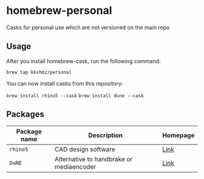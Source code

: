# homebrew-personal

Casks for personal use which are not versioned on the main repo

## Usage

After you install homebrew-cask, run the following command:

`brew tap kkshmz/personal`

You can now install casks from this repository:

`brew install rhino5 --cask`
`brew install dune --cask`

## Packages

| Package name | Description                              | Homepage                         |
| ------------ | ---------------------------------------- | -------------------------------- |
| `rhino5`     | CAD design software                      | [Link](https://www.rhino3d.com/) |
| `DuNE`       | Alternative to handbrake or mediaencoder | [Link](https://www.rhino3d.com/) |
